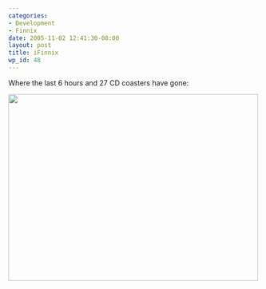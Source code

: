 ```yaml
---
categories:
- Development
- Finnix
date: 2005-11-02 12:41:30-08:00
layout: post
title: iFinnix
wp_id: 48
---
```

Where the last 6 hours and 27 CD coasters have gone:

[<img src="/blog-media/2008/06/ifinnix.jpg" alt="" title="iFinnix" width="500" height="374" class="alignnone size-full wp-image-76" srcset="/blog-media/2008/06/ifinnix.jpg 640w, /blog-media/2008/06/ifinnix-300x224.jpg 300w" sizes="(max-width: 500px) 100vw, 500px" />](/blog-media/2008/06/ifinnix.jpg)
